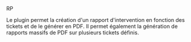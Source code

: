 RP

Le plugin permet la création d'un rapport d'intervention en fonction des tickets et de le générer en PDF. Il permet également la génération de rapports massifs de PDF sur plusieurs tickets définis.
